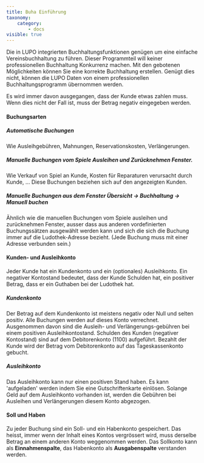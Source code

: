 ```yaml
---
title: Buha Einführung
taxonomy:
    category:
        - docs
visible: true
---
```


Die in LUPO integrierten Buchhaltungsfunktionen genügen um eine einfache Vereinsbuchhaltung zu führen. Dieser Programmteil will keiner professionellen Buchhaltung Konkurrenz machen. Mit den gebotenen Möglichkeiten können Sie eine korrekte Buchhaltung erstellen. Genügt dies nicht, können die LUPO Daten von einem professionellen Buchhaltungsprogramm übernommen werden.

Es wird immer davon ausgegangen, dass der Kunde etwas zahlen muss. Wenn dies nicht der Fall ist, muss der Betrag negativ eingegeben werden.

#### Buchungsarten

##### Automatische Buchungen

Wie Ausleihgebühren, Mahnungen, Reservationskosten, Verlängerungen.

##### Manuelle Buchungen vom Spiele Ausleihen und Zurücknehmen Fenster.

Wie Verkauf von Spiel an Kunde, Kosten für Reparaturen verursacht durch Kunde, ... Diese Buchungen beziehen sich auf den angezeigten Kunden.

##### Manuelle Buchungen aus dem Fenster **Übersicht → Buchhaltung → Manuell buchen**

Ähnlich wie die manuellen Buchungen vom Spiele ausleihen und zurücknehmen Fenster, ausser dass aus anderen vordefinierten Buchungssätzen ausgewählt werden kann und sich die sich die Buchung immer auf die Ludothek-Adresse bezieht. (Jede Buchung muss mit einer Adresse verbunden sein.)

#### Kunden- und Ausleihkonto

Jeder Kunde hat ein Kundenkonto und ein (optionales) Ausleihkonto. Ein negativer Kontostand bedeutet, dass der Kunde Schulden hat, ein positiver Betrag, dass er ein Guthaben bei der Ludothek hat.

##### Kundenkonto

Der Betrag auf dem Kundenkonto ist meistens negativ oder Null und selten positiv. Alle Buchungen werden auf dieses Konto verrechnet. Ausgenommen davon sind die Ausleih- und Verlängerungs-gebühren bei einem positiven Ausleihkontostand. Schulden des Kunden (negativer Kontostand) sind auf dem Debitorenkonto (1100) aufgeführt. Bezahlt der Kunde wird der Betrag vom Debitorenkonto auf das Tageskassenkonto gebucht.

##### Ausleihkonto

Das Ausleihkonto kann nur einen positiven Stand haben. Es kann 'aufgeladen' werden indem Sie eine Gutschriftenkarte einlösen. Solange Geld auf dem Ausleihkonto vorhanden ist, werden die Gebühren bei Ausleihen und Verlängerungen diesem Konto abgezogen.

#### Soll und Haben

Zu jeder Buchung sind ein Soll- und ein Habenkonto gespeichert. Das heisst, immer wenn der Inhalt eines Kontos vergrössert wird, muss derselbe Betrag an einem anderen Konto weggenommen werden. Das Sollkonto kann als **Einnahmenspalte**, das Habenkonto als **Ausgabenspalte** verstanden werden.
